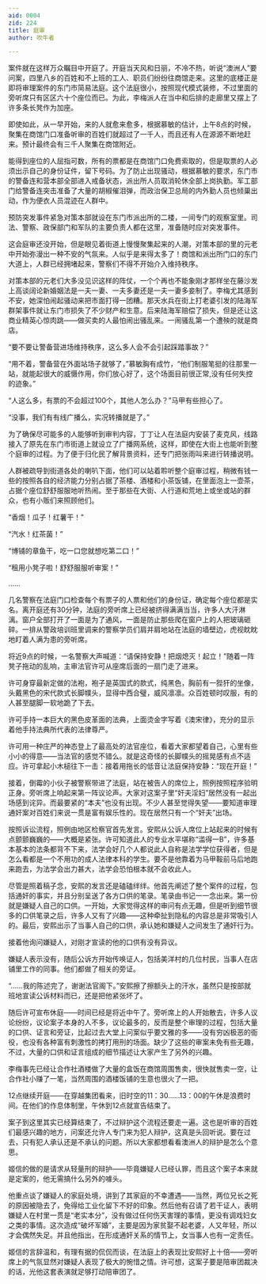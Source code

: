 ```yaml
---
aid: 0004
zid: 224
title: 庭审
author: 吹牛者

---
```




  案件就在这样万众瞩目中开庭了。开庭当天风和日丽，不冷不热，听说“澳洲人”要问案，四里八乡的百姓和不上班的工人、职员们纷纷往商馆走来。这里的底楼正是即将审理案件的东门市简易法庭。这个法庭很小，按照现代模式装修，不过里面的旁听席只有区区六十个座位而已。为此，李梅派人在当中和后排的走廊里又摆上了许多条长凳作为加座。

  即使如此，从一早开始，来的人就愈来愈多，根据慕敏的估计，上午8点的时候，聚集在商馆门口准备听审的百姓们就超过了一千人，而且还有人在源源不断地赶来。预计最终会有三千人聚集在商馆附近。

  能得到座位的人屈指可数，所有的票都是在商馆门口免费索取的，但是取票的人必须出示自己的身份证件，留下号码。为了防止出现骚动，根据慕敏的要求，东门市的警备连和营本部全部进入戒备状态，派出所人员取消轮休全部上岗执勤。军工部门给警备连突击准备了大量的胡椒催泪弹，而政治保卫总局的内外勤人员也倾巢出动，作为便衣人员混迹在人群中。

  预防突发事件紧急对策本部就设在东门市派出所的二楼，一间专门的观察室里。司法、警察、政保部门和军队的主要负责人都在这里，准备随时应对突发事件。

  这会庭审还没开始，但是眼见着街道上慢慢聚集起来的人潮，对策本部的里的元老中开始弥漫出一种不安的气氛来。人似乎是来得太多了！商馆和派出所门口的东门大道上，人群已经拥堵起来，警察们不得不开始介入维持秩序。

  对策本部的元老们大多没见识这样的阵仗，一个个再也不能象刚才那样坐在藤沙发上高谈阔论新婚姻法是一夫一妻、一夫多妻还是一夫一妻多妾制了。李梅尤其感到不安，她深怕闹起骚动来把市面打得一团糟。那天水兵在街上打老婆引发的陆海军群架事件就让东门市损失了不少财产和生意。后来陆海军赔偿了损失，但是还让这商业精英心惊肉跳——做买卖的人最怕闹出骚乱来。一闹骚乱第一个遭殃的就是商店。

  “要不要让警备营进场维持秩序，这么多人会不会引起踩踏事故？”

  “用不着，警备营在外面站场子就够了，”慕敏胸有成竹，“他们制服笔挺的往那里一站，就能起很大的威慑作用，你们放心好了，这个场面目前很正常,没有任何失控的迹象。”

  “人这么多，有票的不会超过100个，其他人怎么办？”马甲有些担心了。

  “没事，我们有有线广播么，实况转播就是了。”

  为了确保尽可能多的人能够听到审判内容，丁丁让人在法庭内安装了麦克风，线路接入了原先在东门市街道上就设立了广播网系统，这样，即使在大街上也能听到整个庭审的过程。为了便于归化民了解背景资料，还专门把张雨叫来进行转播说明。

  人群被疏导到街道各处的喇叭下面，他们可以站着聆听整个庭审过程，稍微有钱一些的按照各自的经济能力分别占据了茶楼、酒楼和小茶饭铺，在里面泡上一壶茶，占据个座位舒舒服服地听热闹。至于那些在大街、人行道和荒地上或坐或站的群众，也有小贩们来照顾他们。

  “香烟！瓜子！红薯干！”

  “汽水！红茶菌！”

  “博铺的章鱼干，吃一口您就想吃第二口！”

  “租用小凳子啦！舒舒服服听审案！”

  ……

  几名警察在法庭门口检查每个有票子的人票和他们的身份证，确定每个座位都是实名。离开庭还有30分钟，法庭的旁听席上已经被挤得满满当当，许多人大汗淋漓。窗户全部打开了一面是为了通风，一面是防止那些爬在窗户上的人把玻璃砸碎。一排从警政培训班里调来的警察学员们肩并肩地站在法庭的墙壁边，虎视眈眈地盯着人满为患的旁听席。

  将近9点的时候，一名警察大声喊道：“请保持安静！把烟熄灭！起立！”随着一阵凳子拖动的乱响，主审法官许可从座席后面的一扇门走了进来。

  许可身穿最新定做的法袍，袍子是英国式的款式，纯黑色，胸前有一狴犴的坐像，头戴黑色的宋代款式长脚幞头，显得中西合璧，威风凛凛。众百姓顿时叹服，有的人甚至腿脚一软地跪了下去。

  许可手持一本巨大的黑色皮革面的法典，上面烫金字写着《澳宋律》，充分的显示着他手持法典所代表的法律尊严。

  许可用一种庄严的神态登上了最高处的法官座位，看着大家都望着自己，心里有些小小的得意——当法官的感觉不错么。就是这奇怪的长脚幞头的摇晃感有点不适应。许可拿起小木槌往下一击：接着用拖长的低音让法庭保持安静：“现在开庭！”

  接着，倒霉的小伙子被警察带进了法庭，站在被告人的席位上，照例按照程序验明正身。旁听席上响起来第一阵议论声。大家对这案子里“奸夫淫妇”居然没有一起出场感到诧异。而最要紧的“本夫”也没有出现。不少人甚至觉得失望——要知道审理通奸案对百姓们来说一贯是富有娱乐性的。现在居然只有一个“奸夫”出场。

  按照诉讼流程，照例由地区检察官首先发言。安熙从公诉人席位上站起来的时候有点颤颤巍巍的——大概是紧张。许可知道此人的专业水平堪称“滥得一B”，许多基本基本的法条都背不下来，法学会好几个人都说此人自称是法学学位获得者，但是怎么看都是一个不用功的成人法律本科的学生。要不是他靠着为马甲鞍前马后地跑来跑去，为法学会出力甚大，法学会恐怕根本就不会收此人。

  尽管是照着稿子念，安熙的发言还是磕磕绊绊。他首先阐述了整个案件的过程，包括通奸的事实，并且分别呈送了各方口供的笔录。笔录由书记一一念出来。第一份就是嫌疑人自己的口供。一开始，大家觉得这样的审问有点无趣，但是听到细节很多的口供笔录之后，许多人又有了兴趣——这种牵扯到隐私的内容总是非常吸引人的。最后，安熙出示了当事人自己的口供，承认她和嫌疑人之间发生了通奸行为。

  接着他询问嫌疑人，对刚才宣读的他的口供有没有异议。

  嫌疑人表示没有，随后公诉方开始传唤证人，包括美洋村的几位村民，当事人在店铺里工作的同事。他们都做了相关的旁证。

  “……我的陈述完了，谢谢法官阁下。”安熙擦了擦额头上的汗水，虽然只是按部就班地宣读公诉材料而已，还是把他紧张坏了。

  随后许可宣布休庭——时间已经是将近中午了。旁听席上的人开始散去，许多人议论纷纷，议论案子本身的人不多，议论最多的，反而是整个审理的过程，包括大量的口供、证言和旁证，比起过去大堂上问案似乎要文雅的多——没有穷凶极恶的衙役，也没有各种富有刺激性的拷打用刑的场面。缺少了这些的审案未免有些无趣，不过，大量的口供和证言组成的细节描述让大家产生了另外的兴趣。

  李梅事先已经让合作社酒楼做了大量的盒饭在商馆周围售卖，很快就售卖一空，让合作社小赚了一笔，当然周围的酒楼饭铺的生意也很火了一把。

  12点继续开庭——在穿越集团看来，旧时空的11：30……13：00的午休是浪费时间。在他们的作息体制里，午休到12点就宣告结束了。

  案子到这里其实已经算结束了，不过辩护这个流程还要走一遍。这也是听审的百姓们最感兴趣的地方，问案还允许人专门来为犯人辩护，这真是头回听说。要在过去，只有犯人承认还是不承认的问题。所以大家都想看看澳洲人的辩护是怎么个意思。

  姬信的做的是请求从轻量刑的辩护——毕竟嫌疑人已经认罪，而且这个案子本来就是定案的，他无需搞什么另外的噱头。

  他重点谈了嫌疑人的家庭处境，讲到了其家庭的不幸遭遇——当然，两位兄长之死的原因被隐去了，免得给工业化留下不好的印象。然后他有召请了若干证人，表明嫌疑人在村里一贯是“老实本分”，没有做过任何伤天害理的事情，更没有调戏妇女之类的事情。这次造成“破坏军婚”，主要是因为家贫娶不起老婆，人又年轻，所以才会偶然失足。并且他指出，在形成通奸关系的情节上，女当事人也有一定责任。

  姬信的言辞温和，有理有据的侃侃而谈，在法庭上的表现比安熙好上十倍——旁听席上的气氛显然对嫌疑人表现了极大的惋惜之情。许可想，这案子要是陪审团裁决的话，光他这套表演就足够打动陪审团了。



